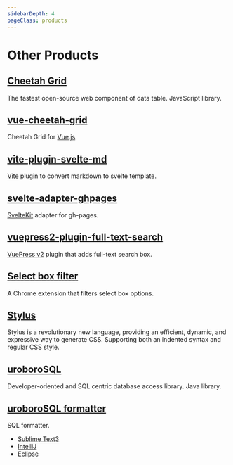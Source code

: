 ```yaml
---
sidebarDepth: 4
pageClass: products
---
```


# Other Products

## [Cheetah Grid](https://future-architect.github.io/cheetah-grid/) <Badge text="Owner"/>

<npm-info name="cheetah-grid"></npm-info>
<gh-info repo="future-architect/cheetah-grid"></gh-info>
The fastest open-source web component of data table. JavaScript library.

## [vue-cheetah-grid](https://github.com/future-architect/cheetah-grid/tree/master/packages/vue-cheetah-grid) <Badge text="Owner"/>

<npm-info name="vue-cheetah-grid"></npm-info>
Cheetah Grid for [Vue.js].

## [vite-plugin-svelte-md](https://github.com/ota-meshi/vite-plugin-svelte-md) <Badge text="Owner"/>

<npm-info name="vite-plugin-svelte-md"></npm-info>
<gh-info repo="ota-meshi/vite-plugin-svelte-md"></gh-info>
[Vite] plugin to convert markdown to svelte template.

## [svelte-adapter-ghpages](https://github.com/ota-meshi/svelte-adapter-ghpages) <Badge text="Owner"/>

<npm-info name="svelte-adapter-ghpages"></npm-info>
<gh-info repo="ota-meshi/svelte-adapter-ghpages"></gh-info>
[SvelteKit] adapter for gh-pages.

## [vuepress2-plugin-full-text-search](https://github.com/ota-meshi/vuepress2-plugin-full-text-search) <Badge text="Owner"/>

<npm-info name="vuepress2-plugin-full-text-search"></npm-info>
<gh-info repo="ota-meshi/vuepress2-plugin-full-text-search"></gh-info>
[VuePress v2] plugin that adds full-text search box.

## [Select box filter](https://chrome.google.com/webstore/detail/select-box-filter/ohgdgoglcbcfofphmmnkkdbpffklhjgh) <Badge text="Owner"/>

<ch-ex-info app-key="ohgdgoglcbcfofphmmnkkdbpffklhjgh"></ch-ex-info>
A Chrome extension that filters select box options.

## [Stylus](https://stylus-lang.com/) <Badge text="Collaborator" type="warning"/>

<npm-info name="stylus"></npm-info>
<gh-info repo="stylus/stylus"></gh-info>
Stylus is a revolutionary new language, providing an efficient, dynamic, and expressive way to generate CSS. Supporting both an indented syntax and regular CSS style.

## [uroboroSQL](https://future-architect.github.io/uroborosql-doc/)

<gh-info repo="future-architect/uroborosql"></gh-info>
Developer-oriented and SQL centric database access library. Java library.

## [uroboroSQL formatter](https://github.com/future-architect/uroboroSQL-formatter) <Badge text="Owner"/>

SQL formatter.

- [Sublime Text3](https://packagecontrol.io/packages/uroboroSQL%20Formatter)
  <sublime-info app-name="uroboroSQL Formatter" repo="future-architect/Sublime-uroboroSQL-formatter"></sublime-info>
- [IntelliJ](https://plugins.jetbrains.com/plugin/9614-intellij-uroborosql-formatter)
  <intellij-info app-key="9614-intellij-uroborosql-formatter"></intellij-info>
- [Eclipse](https://marketplace.eclipse.org/content/eclipse-uroborosql-formatter)
  <eclipse-info app-name="eclipse-uroborosql-formatter"></eclipse-info>

[vue.js]: https://vuejs.org/
[stylus]: https://stylus-lang.com/
[vite]: https://vitejs.dev/
[sveltekit]: https://kit.svelte.dev/
[vuepress v2]: https://v2.vuepress.vuejs.org/

